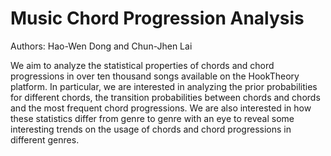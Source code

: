 # Music Chord Progression Analysis

Authors: Hao-Wen Dong and Chun-Jhen Lai

We aim to analyze the statistical properties of chords and chord progressions in
over ten thousand songs available on the HookTheory platform. In particular, we
are interested in analyzing the prior probabilities for different chords, the
transition probabilities between chords and chords and the most frequent chord
progressions. We are also interested in how these statistics differ from genre
to genre with an eye to reveal some interesting trends on the usage of chords
and chord progressions in different genres.
